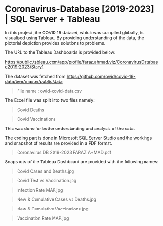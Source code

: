 # Coronavirus-Database [2019-2023] | SQL Server + Tableau

In this project, the COVID 19 dataset, which was compiled globally, is visualised using Tableau. By providing understanding of the data, the pictorial depiction provides solutions to problems.

The URL to the Tableau Dashboards is provided below:

https://public.tableau.com/app/profile/faraz.ahmad/viz/CoronavirusDatabase2019-2023/Story1

The dataset was fetched from https://github.com/owid/covid-19-data/tree/master/public/data

> File name : owid-covid-data.csv

The Excel file was split into two files namely:
> Covid Deaths

> Covid Vaccinations

This was done for better understanding and analysis of the data.

The coding part is done in Microsoft SQL Server Studio and the workings and snapshot of results are provided in a PDF format.

> Coronavirus DB 2019-2023 FARAZ AHMAD.pdf

Snapshots of the Tableau Dashboard are provided with the following names:

> Covid Cases and Deaths.jpg

> Covid Test vs Vaccination.jpg

> Infection Rate MAP.jpg

> New & Cumulative Cases vs Deaths.jpg

> New & Cumulative Vaccinations.jpg

> Vaccination Rate MAP.jpg
